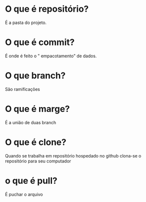 # O que é repositório? 
É  a pasta do projeto.
# O que é commit?
É onde é feito o " empacotamento" de dados.
# O que branch?
São ramificações 
# O que é marge?
É a união de duas branch
# O que é clone?
Quando se trabalha em repositório hospedado no github clona-se o repositório 
para seu computador
# o que é pull?
É puchar o arquivo
 
